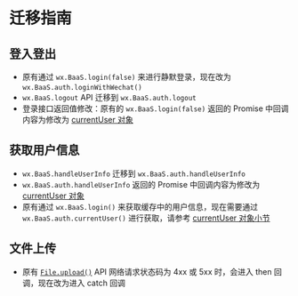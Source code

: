 # 迁移指南

## 登入登出

- 原有通过 `wx.BaaS.login(false)` 来进行静默登录，现在改为 `wx.BaaS.auth.loginWithWechat()`
- `wx.BaaS.logout` API 迁移到 `wx.BaaS.auth.logout`
- 登录接口返回值修改：原有的 `wx.BaaS.login(false)` 返回的 Promise 中回调内容为修改为 [currentUser 对象](./account.md) 

## 获取用户信息
- `wx.BaaS.handleUserInfo` 迁移到 `wx.BaaS.auth.handleUserInfo`
- `wx.BaaS.auth.handleUserInfo` 返回的 Promise 中回调内容为修改为 [currentUser 对象](./account.md) 
- 原有通过 `wx.BaaS.login()` 来获取缓存中的用户信息，现在需要通过 `wx.BaaS.auth.currentUser()` 进行获取，请参考 [currentUser 对象小节](./account.md)

## 文件上传
- 原有 [`File.upload()`](./file/file.md) API 网络请求状态码为 4xx 或 5xx 时，会进入 then 回调，现在改为进入 catch 回调


